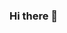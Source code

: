 ### Hi there 👋

<!--
**Mariapaula56/Mariapaula56** is a ✨ _special_ ✨ repository because its `README.md` (this file) appears on your GitHub profile.

<hi>¿QUIEN SOY?<h1/>

Soy una programadora o desarroladora web Fullstack enfocada mas al diseño y creacion de proyectos en Frontend.

Desde hace un tiempo me empezo a interesar todo el tema del diseño de paginas web y la experiencia de usuario pero tenia la necesidad de saber que habia detras de todo eso y el cómo era iniciar un aplicación o desarrollar una pagina web desde cero asi que tuve que entrar en este mundo de la programación.

¿QUE HAGO?

Actualmente me dedico a mejorar proyectos anteriores integrandoles nuevas tecnologias y escalandolos tanto en codigo como visualmente, al mismo tiempo voy estudiando y aprendiendo nuevas formas de programar que me facilitan y me permiten el crecimiento en esta area

¿A DONDE ME DIRIJO?

Estoy empezando como desarrolladora FullStack. La experiencia de iniciar en el mundo del desarrollo web ha sido desafiante pero gratificante.

El tema del desarrollo web entro a mi vida hace mas de un año cuando me di cuenta que el jugar con tecnologías como JavaScript, Html, ReactJs y sobre todo css era tan entretenido e interesante, inicie realizando el curso de SoyHenry donde desarrolle varios proyectos individuales y grupales que me llevaron a afrontar nuevos desafíos y a empezar a analizar todo con mas detalle, pero mi proyecto mas importante fue el ultimo donde con un grupo de compañeros desarrollamos una App que simula ser la pagina web de un cine, principalmente yo estuve involucrada en todo el diseño de vistas en el funcionamiento desde el front y todo la parte visual del cliente con el fin de brindar una experiencia de usuario satisfactoria.

¿QUE TECNOLOGIAS USO?

-JavaScript -React.Js -Node.Js -Express.Js -Css -GIT -Sequelize -HTML

Tambien tengo conocimientos en herramientas de disño visual como Figma


-->
